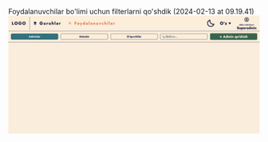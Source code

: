Foydalanuvchilar bo'limi uchun filterlarni qo'shdik (2024-02-13 at 09.19.41)
<img src="./images/Screenshot 2024-02-13 at 09.19.41.png"/>


